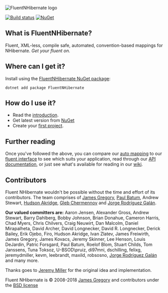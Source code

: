 ![FluentNHibernate logo](https://raw.githubusercontent.com/nhibernate/fluent-nhibernate/main/docs/logo.png)

[![Build status](https://ci.appveyor.com/api/projects/status/684r2ot07i2lrcij/branch/main?svg=true)](https://ci.appveyor.com/project/nhibernate/fluent-nhibernate/branch/main)
[![NuGet](https://img.shields.io/nuget/v/FluentNHibernate.svg)](https://www.nuget.org/packages/FluentNHibernate)

## What is FluentNHibernate?
Fluent, XML-less, compile safe, automated, convention-based mappings for NHibernate. *Get your fluent on.*

## Where can I get it?

Install using the [FluentNHibernate NuGet package](https://www.nuget.org/packages/FluentNHibernate):

```
dotnet add package FluentNHibernate
```

## How do I use it?

* Read the [introduction](https://github.com/FluentNHibernate/fluent-nhibernate/wiki/Getting-started).
* Get latest version from [NuGet](https://www.nuget.org/packages/FluentNHibernate)
* Create your [first project](https://github.com/FluentNHibernate/fluent-nhibernate/wiki/Getting-started#wiki-yourfirstproject).

## Further reading

Once you've followed the above, you can compare our [auto mapping](https://github.com/FluentNHibernate/fluent-nhibernate/wiki/Auto-mapping) to our [fluent interface](https://github.com/FluentNHibernate/fluent-nhibernate/wiki/Fluent-mapping) to see which suits your application, read through our [API documentation](https://github.com/FluentNHibernate/fluent-nhibernate/wiki/Fluent-configuration), or just see what's available for reading in our [wiki](https://github.com/FluentNHibernate/fluent-nhibernate/wiki).

Contributors
---------------------------------------------

Fluent NHibernate wouldn't be possible without the time and effort of its contributors. The team comprises of [James Gregory](http://jagregory.com), [Paul Batum](http://www.paulbatum.com), Andrew Stewart, [Hudson Akridge](https://github.com/HudsonAkridge), [Gleb Chermennov](https://github.com/chester89) and [Jorge Rodríguez Galán](https://github.com/jrgcubano).

**Our valued committers are:** Aaron Jensen, Alexander Gross, Andrew Stewart, Barry Dahlberg, Bobby Johnson, Brian Donahue, Cameron Harris, Chad Myers, Chris Chilvers, Craig Neuwirt, Dan Malcolm, Daniel Mirapalheta, David Archer, David Longnecker, David R. Longnecker, Derick Bailey, Erik Ojebo, Firo, Hudson Akridge, Ivan Zlatev, James Freiwirth, James Gregory, James Kovacs, Jeremy Skinner, Lee Henson, Louis DeJardin, Patric Forsgard, Paul Batum, Roelof Blom, Stuart Childs, Tom Janssens, Tuna Toksoz, U-BSOD\pruiz, di97mni, dschilling, felixg, jeremydmiller, kevm, leebrandt, maxild, robsosno, [Jorge Rodríguez Galán](https://github.com/jrgcubano) and many more.</p>

Thanks goes to [Jeremy Miller](http://codebetter.com/blogs/jeremy.miller) for the original idea and implementation.
    
Fluent NHibernate is &copy; 2008-2018 [James Gregory](http://jagregory.com) and contributors under the [BSD license](https://github.com/nhibernate/fluent-nhibernate/blob/main/LICENSE)

